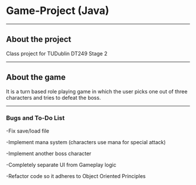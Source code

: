 # Game-Project (Java)

----
## About the project
Class project for TUDublin DT249 Stage 2


----
## About the game
It is a turn based role playing game in which the user picks one out of three characters and tries to defeat the boss.

----
### Bugs and To-Do List
-Fix save/load file

-Implement mana system (characters use mana for special attack)

-Implement another boss character

-Completely separate UI from Gameplay logic

-Refactor code so it adheres to Object Oriented Principles
